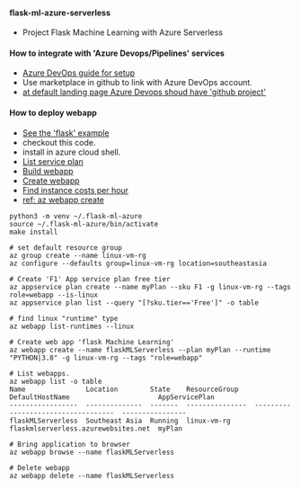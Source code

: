 #### flask-ml-azure-serverless

   * Project Flask Machine Learning with Azure Serverless

#### How to integrate with 'Azure Devops/Pipelines' services

   * [Azure DevOps guide for setup](https://www.azuredevopslabs.com/labs/azuredevops/github-integration/)
   * Use marketplace in github to link with Azure DevOps account.
   * [at default landing page Azure Devops shoud have 'github project'](https://dev.azure.com/)
   
   
#### How to deploy webapp

   * [See the 'flask' example](https://docs.microsoft.com/en-us/azure/app-service/quickstart-python?tabs=bash&pivots=python-framework-flask)
   * checkout this code.
   * install in azure cloud shell.
   * [List service plan](https://docs.microsoft.com/en-us/cli/azure/appservice/plan?view=azure-cli-latest#az_appservice_plan_list)
   * [Build webapp](https://docs.microsoft.com/en-us/azure/devops/pipelines/ecosystems/python?view=azure-devops)
   * [Create webapp](https://docs.microsoft.com/en-us/azure/devops/pipelines/ecosystems/python-webapp?view=azure-devops)
   * [Find instance costs per hour](https://azure.microsoft.com/en-us/pricing/details/app-service/linux/)
   * [ref: az webapp create](https://docs.microsoft.com/en-us/cli/azure/webapp?view=azure-cli-latest#az_webapp_create)

```
python3 -m venv ~/.flask-ml-azure
source ~/.flask-ml-azure/bin/activate
make install

# set default resource group
az group create --name linux-vm-rg 
az configure --defaults group=linux-vm-rg location=southeastasia

# Create 'F1' App service plan free tier
az appservice plan create --name myPlan --sku F1 -g linux-vm-rg --tags role=webapp --is-linux
az appservice plan list --query "[?sku.tier=='Free']" -o table

# find linux "runtime" type
az webapp list-runtimes --linux

# Create web app 'flask Machine Learning'
az webapp create --name flaskMLServerless --plan myPlan --runtime "PYTHON|3.8" -g linux-vm-rg --tags "role=webapp"

# List webapps.
az webapp list -o table
Name               Location        State    ResourceGroup    DefaultHostName                      AppServicePlan
-----------------  --------------  -------  ---------------  -----------------------------------  ----------------
flaskMLServerless  Southeast Asia  Running  linux-vm-rg      flaskmlserverless.azurewebsites.net  myPlan

# Bring application to browser
az webapp browse --name flaskMLServerless

# Delete webapp
az webapp delete --name flaskMLServerless
```

   
